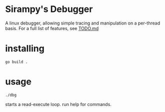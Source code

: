 # Sirampy's Debugger

A linux debugger, allowing simple tracing and manipulation on a per-thread basis. For a full list of features, see [TODO.md](TODO.md)

# installing

```
go build .
```

# usage

```
./dbg
```
starts a read-execute loop. run help for commands.
